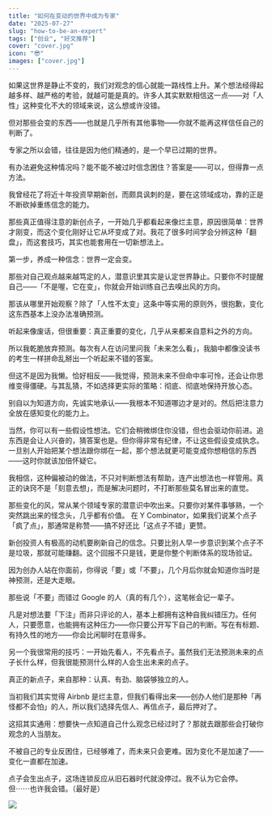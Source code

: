 ```yaml
---
title: "如何在变动的世界中成为专家"
date: "2025-07-27"
slug: "how-to-be-an-expert"
tags: ["创业", "好文推荐"]
cover: "cover.jpg"
icon: "😎"
images: ["cover.jpg"]
---
```

如果这世界是静止不变的，我们对观念的信心就能一路线性上升。某个想法经得起越多样、越严格的考验，就越可能是真的。许多人其实默默相信这一点——对「人性」这种变化不大的领域来说，这么想或许没错。



但对那些会变的东西——也就是几乎所有其他事物——你就不能再这样信任自己的判断了。



专家之所以会错，往往是因为他们精通的，是一个早已过期的世界。



有办法避免这种情况吗？能不能不被过时信念困住？答案是——可以，但得靠一点方法。



我曾经花了将近十年投资早期新创，而颇具讽刺的是，要在这领域成功，靠的正是不断砍掉重练信念的能力。



那些真正值得注意的新创点子，一开始几乎都看起来像烂主意，原因很简单：世界才刚变，而这个变化刚好让它从坏变成了对。我花了很多时间学会分辨这种「翻盘」，而这套技巧，其实也能套用在一切新想法上。



第一步，养成一种信念：世界一定会变。



那些对自己观点越来越笃定的人，潜意识里其实是认定世界静止。只要你不时提醒自己——「不是喔，它在变」，你就会开始训练自己去嗅出风的方向。



那该从哪里开始观察？除了「人性不太变」这条中等实用的原则外，很抱歉，变化这东西基本上没办法准确预测。



听起来像废话，但很重要：真正重要的变化，几乎从来都来自意料之外的方向。



所以我乾脆放弃预测。每次有人在访问里问我「未来怎么看」，我脑中都像没读书的考生一样拼命乱掰出一个听起来不错的答案。



但这不是因为我懒。恰好相反——我觉得，预测未来不但命中率可怜，还会让你思维变得僵硬。与其乱猜，不如选择更实际的策略：彻底、彻底地保持开放心态。



别自以为知道方向，先诚实地承认——我根本不知道哪边才是对的。然后把注意力全放在感知变化的能力上。



当然，你可以有一些假设性想法。它们会稍微绑住你没错，但也会驱动你前进。追东西是会让人兴奋的，猜答案也是。但你得非常有纪律，不让这些假设变成执念。
一旦别人开始把某个想法跟你绑在一起，那个想法就更可能变成你想相信的东西——这时你就该加倍怀疑它。



我相信，这种偏被动的做法，不只对判断想法有帮助，连产出想法也一样管用。真正的诀窍不是「刻意去想」，而是解决问题时，不打断那些莫名冒出来的直觉。



那些变化的风，常从某个领域专家的潜意识中吹出来。只要你对某件事够熟，一个突然跳出来的怪念头，几乎都有价值。
在 Y Combinator，如果我们说某个点子「疯了点」，那通常是称赞——搞不好还比「这点子不错」更赞。



新创投资人有极高的动机要刷新自己的信念。只要比别人早一步意识到某个点子不是垃圾，那就可能赚翻。这个回报不只是钱，更是你整个判断体系的现场验证。



因为创办人站在你面前，你得说「要」或「不要」，几个月后你就会知道你当时是神预测，还是大走眼。



那些说「不要」而错过 Google 的人（真的有几个），这笔帐会记一辈子。



凡是对想法要「下注」而非只评论的人，基本上都拥有这种自我纠错压力。任何人，只要愿意，也能拥有这种压力——你只要公开写下自己的判断。写在有标题、有持久性的地方——你会比闲聊时在意得多。



另一个我很常用的技巧：一开始先看人，不先看点子。虽然我们无法预测未来的点子长什么样，但我很能预测什么样的人会生出未来的点子。



真正的新点子，来自那种：认真、有劲、脑袋够独立的人。



当初我们其实觉得 Airbnb 是烂主意，但我们看得出来——创办人他们是那种「再怪都不会怕」的人，所以我们选择先信人、再信点子，最后押对了。



这招其实通用：想要快一点知道自己什么观念已经过时了？那就去跟那些会打破你观念的人当朋友。



不被自己的专业反困住，已经够难了，而未来只会更难。因为变化不是加速了——变化一直都在加速。



点子会生出点子，这场连锁反应从旧石器时代就没停过。我不认为它会停。
但⋯⋯也许我会错。（最好是）




![](https://prod-files-secure.s3.us-west-2.amazonaws.com/112d0858-5090-4d34-a606-b75eb8d65fd2/46476355-9cf3-4e99-9b7a-3531bc426380/1000202064.png?X-Amz-Algorithm=AWS4-HMAC-SHA256&X-Amz-Content-Sha256=UNSIGNED-PAYLOAD&X-Amz-Credential=ASIAZI2LB4667BWBSVNA%2F20250801%2Fus-west-2%2Fs3%2Faws4_request&X-Amz-Date=20250801T111256Z&X-Amz-Expires=3600&X-Amz-Security-Token=IQoJb3JpZ2luX2VjEMP%2F%2F%2F%2F%2F%2F%2F%2F%2F%2FwEaCXVzLXdlc3QtMiJHMEUCIFWNP9P6UHeyl2PLJtI0QjvDZwIC7%2BimqlEQmDVqjwkiAiEA5hiLk2Nuwat7pTRcupWKRY%2Be%2BW4bz7nfA2xNhMsMYpcqiAQI7P%2F%2F%2F%2F%2F%2F%2F%2F%2F%2FARAAGgw2Mzc0MjMxODM4MDUiDPR5EWqyAK9EQrHdcCrcAzZ%2BPenwFgAEhDqUTOB0BBcznNfJWEOzkjhVIi5kVTHmrarMS3BAjNUTdTubK5XJounWImsiL460OQnJ%2F8riE45k5u9hWyIfBuSr2M0YhCtVKhmglhiSiTI%2FdyW8AQl4G5BVEpUmUZAGn4f8l3uEzAoO7wIs3U1Fcsz9YpUpIk5LyVVUs1Mwvv7YskH1Rv%2BeVjKvMZ7mnfgJCZaNAfcJE60r6BlMxacLj3elK%2FYQJmBrTZyurncKzF8iqASwdCGJuGYfFoVJ5TrzWYTuZebRLnlPi5JP4xS%2BW1c4Yc0ur7PY3d7UuWZOnj%2FE%2FGG%2FaMa4vgGliv%2FOUjTFDbFtylduC96cp8smbbnv2BvDNj7t6Zi%2FbrpP9k1bg0NH5zChHTaL5nTv8uu9qTGZqrs0jryQkgWXxefOv269wGe9VPoTnqPE0TiONKZmZKPYJKLf%2F4i4NNZDjan0VobNwPpwJgTwYvBi5IlkHQ3%2FjxxrXPeJjw2VEtTtbsrU7V8taI%2Br5TUFuitwmnj%2FQs2YWXjDWDx80SZl%2BAdHh82vSp%2BcrXpcpOcSOGARwg6Txjol9AVh9EddvlwUU%2B0pZ9ZBnWEK5ugZXEwDwmOLVZmSWg0XSbG2yD%2FWXSwZsV0PcTCCo4nXMLW%2FssQGOqUBEls1fYO47Bl4EdTRa%2BmvBe438wre15KB11aYqMc0iNkteBmHkHqcDt%2FglcC8x8lQbovX9EE1bFD%2FGvYsiV5U%2FIRwpfNvf1H6mD%2FPzG%2Bn7m%2BwzrVATf9OvYpysHMo4pYZQg79IQQw8KaEOaY2gxu8zdNuKmctnwFl%2BR4h%2BC%2BO%2B%2FE0S1qw36xMCmv4VWjoN950pN1LGtvt1G8%2BdBs2NyZrIbuJ5Dzo&X-Amz-Signature=a9d7507d3559ba0441e2f694f8f46e0901ca5bfbc075688e162d3f04bab46a09&X-Amz-SignedHeaders=host&x-amz-checksum-mode=ENABLED&x-id=GetObject)

